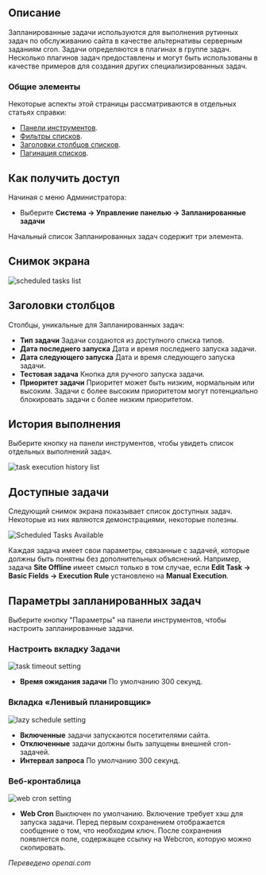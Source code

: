 <!-- Filename: Help5.x:Scheduled_Tasks / Display title: Запланированные задачи -->

## Описание

Запланированные задачи используются для выполнения рутинных задач по обслуживанию сайта в качестве альтернативы серверным заданиям cron. Задачи определяются в плагинах в группе задач. Несколько плагинов задач предоставлены и могут быть использованы в качестве примеров для создания других специализированных задач.

### Общие элементы

Некоторые аспекты этой страницы рассматриваются в отдельных статьях справки:

* [Панели инструментов](jdocmanual?article=help/common-elements/toolbars).
* [Фильтры списков](jdocmanual?article=help/common-elements/list-filters).
* [Заголовки столбцов списков](jdocmanual?article=help/common-elements/list-column-headers).
* [Пагинация списков](jdocmanual?article=help/common-elements/list-pagination).

## Как получить доступ

Начиная с меню Администратора:

- Выберите **Система → Управление панелью → Запланированные задачи**

Начальный список Запланированных задач содержит три элемента.

## Снимок экрана

![scheduled tasks list](../../../ru/images/maintenance/scheduled-tasks-list.png)

## Заголовки столбцов

Столбцы, уникальные для Запланированных задач:

- **Тип задачи** Задачи создаются из доступного списка типов.
- **Дата последнего запуска** Дата и время последнего запуска задачи.
- **Дата следующего запуска** Дата и время следующего запуска задачи.
- **Тестовая задача** Кнопка для ручного запуска задачи.
- **Приоритет задачи** Приоритет может быть низким, нормальным или высоким. Задачи с более высоким приоритетом могут потенциально блокировать задачи с более низким приоритетом.

## История выполнения

Выберите кнопку на панели инструментов, чтобы увидеть список отдельных выполнений задач.

![task execution history list](../../../ru/images/maintenance/scheduled-tasks-logs.png)

## Доступные задачи

Следующий снимок экрана показывает список доступных задач. Некоторые из них являются демонстрациями, некоторые полезны.

![Scheduled Tasks Available](../../../ru/images/maintenance/scheduled-tasks-types.png)

Каждая задача имеет свои параметры, связанные с задачей, которые должны быть понятны без дополнительных объяснений. Например, задача **Site Offline** имеет смысл только в том случае, если **Edit Task → Basic Fields → Execution Rule** установлено на **Manual Execution**.

## Параметры запланированных задач

Выберите кнопку "Параметры" на панели инструментов, чтобы настроить запланированные задачи.

### Настроить вкладку Задачи

![task timeout setting](../../../ru/images/maintenance/scheduled-tasks-options-configure-tasks.png)

- **Время ожидания задачи** По умолчанию 300 секунд.

### Вкладка «Ленивый планировщик»

![lazy schedule setting](../../../ru/images/maintenance/scheduled-tasks-options-lazy-scheduler.png)

- **Включенные** задачи запускаются посетителями сайта.
- **Отключенные** задачи должны быть запущены внешней cron-задачей.
- **Интервал запроса** По умолчанию 300 секунд.

### Веб-кронтаблица

![web cron setting](../../../ru/images/maintenance/scheduled-tasks-options-lazy-scheduler.png)

- **Web Cron** Выключен по умолчанию. Включение требует хэш для запуска задачи. Перед первым сохранением отображается сообщение о том, что необходим ключ. После сохранения появляется поле, содержащее ссылку на Webcron, которую можно скопировать.

*Переведено openai.com*

